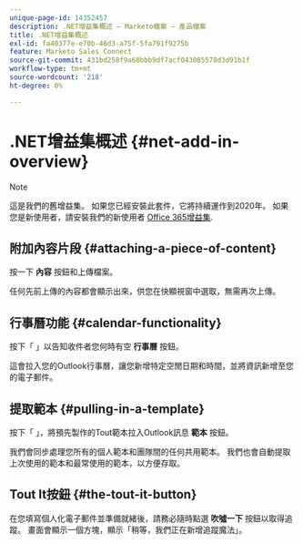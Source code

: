```yaml
---
unique-page-id: 14352457
description: .NET增益集概述 — Marketo檔案 — 產品檔案
title: .NET增益集概述
exl-id: fa40377e-e70b-46d3-a75f-5fa791f9275b
feature: Marketo Sales Connect
source-git-commit: 431bd258f9a68bbb9df7acf043085578d3d91b1f
workflow-type: tm+mt
source-wordcount: '218'
ht-degree: 0%

---
```


# .NET增益集概述 {#net-add-in-overview}

>[!NOTE]
>
>這是我們的舊增益集。 如果您已經安裝此套件，它將持續運作到2020年。 如果您是新使用者，請安裝我們的新使用者 [Office 365增益集](https://s3.amazonaws.com/tout-user-store/outlook-mac/assets/install_tout_add-in_outlook_mac.pdf).

## 附加內容片段 {#attaching-a-piece-of-content}

按一下 **內容** 按鈕和上傳檔案。

任何先前上傳的內容都會顯示出來，供您在快顯視窗中選取，無需再次上傳。

## 行事曆功能 {#calendar-functionality}

按下「 」以告知收件者您何時有空 **行事曆** 按鈕。

這會拉入您的Outlook行事曆，讓您新增特定空閒日期和時間，並將資訊新增至您的電子郵件。

## 提取範本 {#pulling-in-a-template}

按下「 」，將預先製作的Tout範本拉入Outlook訊息 **範本** 按鈕。

我們會同步處理您所有的個人範本和團隊間的任何共用範本。 我們也會自動提取上次使用的範本和最常使用的範本，以方便存取。

## Tout It按鈕 {#the-tout-it-button}

在您填寫個人化電子郵件並準備就緒後，請務必隨時點選 **吹噓一下** 按鈕以取得追蹤。 畫面會顯示一個方塊，顯示「稍等，我們正在新增追蹤魔法」。
